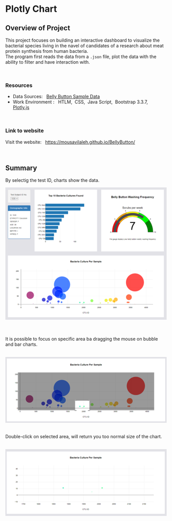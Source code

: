 # Plotly Chart

## Overview of Project
This project focuses on building an interactive dashboard to visualize the bacterial species living in the navel of candidates of a research about meat protein synthesis from human bacteria. <br/>
The program first reads the data from a `.json` file, plot the data with the ability to filter and have interaction with.

<br/>

### Resources
- Data Sources: &nbsp; [Belly Button Sample Data](samples.json)
- Work Environment : &nbsp; HTLM,&nbsp; CSS,&nbsp; Java Script,&nbsp; Bootstrap 3.3.7,&nbsp; [Plotly.js](https://plotly.com/javascript/getting-started/)

<br/>

### Link to website
Visit the website: &nbsp; https://mousavilaleh.github.io/BellyButton/

<br/> 

## Summary

By selectig the test ID, charts show the data.
<br/>

![capture.png](images/capture.png)

<br/>
<br/>
It is possible to focus on specific area ba dragging the mouse on bubble and bar charts. 
<br/>
<br/>

![01.png](images/01.png)

<br/>
Double-click on selected area, will return you too normal size of the chart. 
<br/>
<br/>

![02.png](images/02.png)

<br/>
